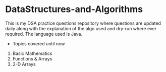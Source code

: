 # DataStructures-and-Algorithms

This is my DSA practice questions repository where questions are updated daily along with the explanation of the algo used and dry-run where ever required.
The language used is Java.
 * Topics covered until now
 1. Basic Mathematics
 2. Functions & Arrays
 3. 2-D Arrays
